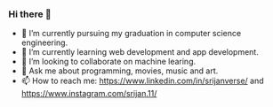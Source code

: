### Hi there 👋

- 🔭 I’m currently pursuing my graduation in computer science engineering.
- 🌱 I’m currently learning web development and app development.
- 👯 I’m looking to collaborate on machine learing.
- 💬 Ask me about programming, movies, music and art.
- 📫 How to reach me: https://www.linkedin.com/in/srijanverse/ and https://www.instagram.com/srijan.11/

<!--
**srijan-singh/srijan-singh** is a ✨ _special_ ✨ repository because its `README.md` (this file) appears on your GitHub profile.

Here are some ideas to get you started:

- 🔭 I’m currently working on ...
- 🌱 I’m currently learning ...
- 👯 I’m looking to collaborate on ...
- 🤔 I’m looking for help with ...
- 💬 Ask me about ...
- 📫 How to reach me: ...
- 😄 Pronouns: ...
- ⚡ Fun fact: ...
-->
